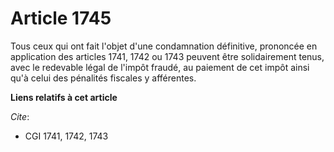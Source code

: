 # Article 1745

Tous ceux qui ont fait l'objet d'une condamnation définitive, prononcée en application des articles 1741, 1742 ou 1743
peuvent être solidairement tenus, avec le redevable légal de l'impôt fraudé, au paiement de cet impôt ainsi qu'à celui des
pénalités fiscales y afférentes.

**Liens relatifs à cet article**

_Cite_:

  - CGI 1741, 1742, 1743
